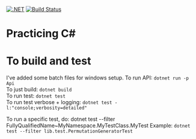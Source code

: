 [![.NET](https://github.com/deanagan/practice-csharp/actions/workflows/dotnet.yml/badge.svg)](https://github.com/deanagan/practice-csharp/actions/workflows/dotnet.yml)
[![Build Status](https://travis-ci.com/deanagan/practice-csharp.svg?branch=master)](https://travis-ci.com/github/deanagan/practice-csharp)
# Practicing C#

# To build and test
I've added some batch files for windows setup.
To run API: `dotnet run -p Api` <br>
To just build: `dotnet build` <br>
To run test: `dotnet test` <br>
To run test verbose + logging: `dotnet test -l:"console;verbosity=detailed"`


To run a specific test, do: dotnet test --filter FullyQualifiedName~MyNamespace.MyTestClass.MyTest
Example:
`dotnet test --filter lib.test.PermutationGeneratorTest`
